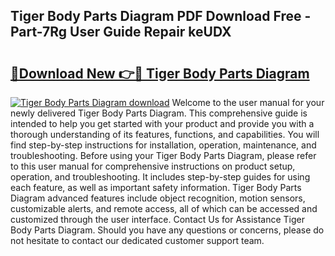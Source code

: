 ## Tiger Body Parts Diagram PDF Download Free - Part-7Rg User Guide Repair keUDX

# <h2><a href="http://dfjrjc.blite.top/?on=Tiger+Body+Parts+Diagram">🔗Download New 👉🔴 Tiger Body Parts Diagram</a></h2>

[![Tiger Body Parts Diagram download](https://i.imgur.com/lujVjoI.png)](http://dfjrjc.blite.top/?on=Tiger+Body+Parts+Diagram)
Welcome to the user manual for your newly delivered Tiger Body Parts Diagram. This comprehensive guide is intended to help you get started with your product and provide you with a thorough understanding of its features, functions, and capabilities. You will find step-by-step instructions for installation, operation, maintenance, and troubleshooting. Before using your Tiger Body Parts Diagram, please refer to this user manual for comprehensive instructions on product setup, operation, and troubleshooting. It includes step-by-step guides for using each feature, as well as important safety information. Tiger Body Parts Diagram advanced features include object recognition, motion sensors, customizable alerts, and remote access, all of which can be accessed and customized through the user interface. Contact Us for Assistance Tiger Body Parts Diagram. Should you have any questions or concerns, please do not hesitate to contact our dedicated customer support team.
